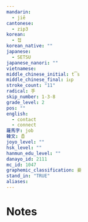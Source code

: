 ```yaml
---
mandarin:
  - jiē
cantonese:
  - zip3
korean:
  - 접
korean_native: ""
japanese:
  - SETSU
japanese_nanori: ""
vietnamese:
middle_chinese_initial: t͡s
middle_chinese_final: iᴇp
stroke_count: "11"
radical: 手
skip_number: 1-3-8
grade_level: 2
pos: ""
english:
  - contact
  - connect
羅馬字: job
韓文: 좁
joyo_level: ""
hsk_level: ""
hanmun_edu_level: ""
danayo_id: 2111
mc_id: 1047
graphemic_classification: 妾
stand_in: "TRUE"
aliases:
---
```


# Notes
